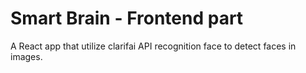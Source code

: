 # Smart Brain - Frontend part

A React app that utilize clarifai API recognition face to detect faces in images.


